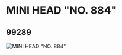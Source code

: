 # MINI HEAD "NO. 884"
## 99289
![MINI HEAD "NO. 884"](https://lc-www-live-s.legocdn.com/media/bricks/5/2/4649942.jpg)